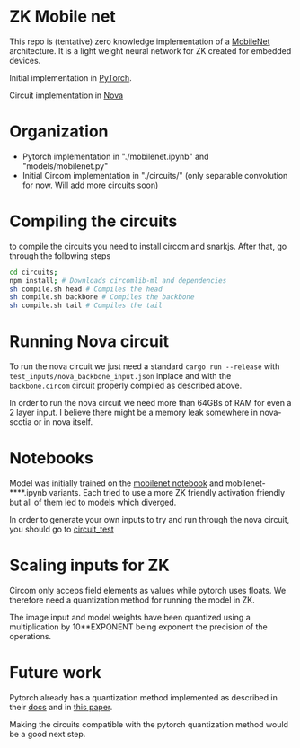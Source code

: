 # ZK Mobile net

This repo is (tentative) zero knowledge implementation of a [MobileNet](https://arxiv.org/abs/1704.04861) architecture. It is a light weight neural network for ZK created for embedded devices.

Initial implementation in [PyTorch](https://pytorch.org/).

Circuit implementation in [Nova](https://github.com/microsoft/Nova)

# Organization
* Pytorch implementation in "./mobilenet.ipynb" and "models/mobilenet.py"
* Initial Circom implementation in "./circuits/" (only separable convolution for now. Will add more circuits soon)

# Compiling the circuits
to compile the circuits you need to install circom and snarkjs. After that, go through the following steps
```bash
cd circuits;
npm install; # Downloads circomlib-ml and dependencies
sh compile.sh head # Compiles the head
sh compile.sh backbone # Compiles the backbone
sh compile.sh tail # Compiles the tail
```

# Running Nova circuit
To run the nova circuit we just need a standard `cargo run --release` with `test_inputs/nova_backbone_input.json` inplace and with the `backbone.circom` circuit properly compiled as described above.

In order to run the nova circuit we need more than 64GBs of RAM for even a 2 layer input. I believe there might be a memory leak somewhere in nova-scotia or in nova itself.

# Notebooks
Model was initially trained on the [mobilenet notebook](mobilenet.ipynb) and mobilenet-****.ipynb variants. Each tried to use a more ZK friendly activation friendly but all of them led to models which diverged.

In order to generate your own inputs to try and run through the nova circuit, you should go to [circuit_test](circuit_tests.ipynb)

# Scaling inputs for ZK
Circom only acceps field elements as values while pytorch uses floats. We therefore need a quantization method for running the model in ZK.

The image input and model weights have been quantized using a multiplication by 10**EXPONENT being exponent the precision of the operations.

# Future work
Pytorch already has a quantization method implemented as described in their [docs](https://pytorch.org/docs/stable/quantization.html) and in [this paper](https://arxiv.org/pdf/1712.05877.pdf). 

Making the circuits compatible with the pytorch quantization method would be a good next step.
